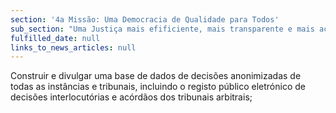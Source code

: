 ```yaml
---
section: '4a Missão: Uma Democracia de Qualidade para Todos'
sub_section: "Uma Justiça mais efificiente, mais transparente e mais acessível"
fulfilled_date: null
links_to_news_articles: null
---
```


Construir e divulgar uma base de dados de decisões anonimizadas de todas as instâncias e tribunais, incluindo o registo público eletrónico de decisões interlocutórias e acórdãos dos tribunais arbitrais;